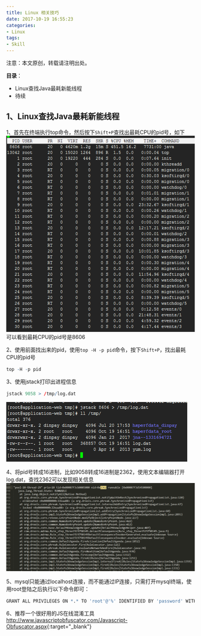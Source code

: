 ```yaml
---
title: Linux 相关技巧
date: 2017-10-19 16:55:23
categories:
- Linux
tags:
- Skill
---
```


注意：本文原创，转载请注明出处。

**目录**：

- Linux查找Java最耗新能线程
- 待续

<!-- more -->

## 1、Linux查找Java最耗新能线程
1、首先在终端执行top命令，然后按下`Shift+P`查找出最耗CPU的pid号，如下
![plot of chunk linux_pid1](/images/linux_pid1.png)
可以看到最耗CPU的pid号是8606  

2、使用前面找出来的pid，使用`top -H -p pid`命令，按下`Shift+P`，找出最耗CPU的pid号
```R
top -H -p pid
```

3、使用jstack打印出进程信息
```R
jstack 9058 > /tmp/log.dat
```
![plot of chunk linux_pid2](/images/linux_pid2.png)

4、将pid号转成16进制，比如9058转成16进制是2362，使用文本编辑器打开log.dat，查找2362可以发现相关信息
![plot of chunk linux_pid3](/images/linux_pid3.png)  

5、mysql只能通过localhost连接，而不能通过IP连接，只需打开mysql终端，使用root登陆之后执行以下命令即可：
```R
GRANT ALL PRIVILEGES ON *.* TO 'root'@'%' IDENTIFIED BY 'password' WITH GRANT OPTION;
```  
6、推荐一个很好用的JS在线混淆工具  
<http://www.javascriptobfuscator.com/Javascript-Obfuscator.aspx>{:target="_blank"}

